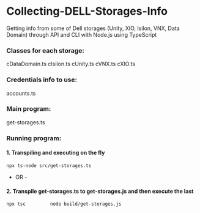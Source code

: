 # Collecting-DELL-Storages-Info
Getting info from some of Dell storages (Unity, XIO, Isilon, VNX, Data Domain) through API and CLI with Node.js using TypeScript

### Classes for each storage:
  cDataDomain.ts
  cIsilon.ts
  cUnity.ts
  cVNX.ts
  cXIO.ts

### Credentials info to use:
  accounts.ts

### Main program:
  get-storages.ts
  

### Running program:

#### 1. Transpiling and executing on the fly

`npx ts-node src/get-storages.ts`

- OR -

#### 2. Transpile get-storages.ts to get-storages.js and then execute the last

`npx tsc		
node build/get-storages.js`
